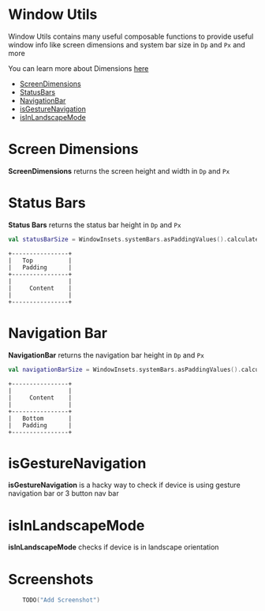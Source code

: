 # Window Utils 
Window Utils contains many useful composable functions to provide useful window info like
screen dimensions and system bar size in `Dp` and `Px` and more 

You can learn more about Dimensions [here](https://developer.android.com/guide/topics/resources/more-resources#Dimension)

- [ScreenDimensions](https://github.com/MadFlasheroo7/Madifiers/blob/Main/window/windowUtils/src/main/java/in/realogs/windowUtils/WindowInfo.kt#L19)
- [StatusBars](https://github.com/MadFlasheroo7/Madifiers/blob/Main/window/windowUtils/src/main/java/in/realogs/windowUtils/WindowInfo.kt#L38)
- [NavigationBar](https://github.com/MadFlasheroo7/Madifiers/blob/Main/window/windowUtils/src/main/java/in/realogs/windowUtils/WindowInfo.kt#L50)
- [isGestureNavigation](https://github.com/MadFlasheroo7/Madifiers/blob/Main/window/windowUtils/src/main/java/in/realogs/windowUtils/WindowInfo.kt#L62)
- [isInLandscapeMode](https://github.com/MadFlasheroo7/Madifiers/blob/Main/window/windowUtils/src/main/java/in/realogs/windowUtils/WindowInfo.kt#L72)

# Screen Dimensions
**ScreenDimensions** returns the screen height and width in `Dp` and `Px`

# Status Bars
**Status Bars** returns the status bar height in `Dp` and `Px`
``` kotlin
val statusBarSize = WindowInsets.systemBars.asPaddingValues().calculateTopPadding()
```
```
+----------------+
|   Top          |
|   Padding      |
+----------------+
|                |
|     Content    |
|                |
+----------------+
```

# Navigation Bar
**NavigationBar** returns the navigation bar height in `Dp` and `Px`
```kotlin
val navigationBarSize = WindowInsets.systemBars.asPaddingValues().calculateBottomPadding()
```
```
+----------------+
|                |
|     Content    |
|                |
+----------------+
|   Bottom       |
|   Padding      |
+----------------+
```

# isGestureNavigation
**isGestureNavigation** is a hacky way to check if device is using gesture navigation bar or 
3 button nav bar

# isInLandscapeMode
**isInLandscapeMode** checks if device is in landscape orientation

# Screenshots
```kotlin
    TODO("Add Screenshot")
```